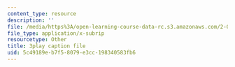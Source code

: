 ```yaml
---
content_type: resource
description: ''
file: /media/https%3A/open-learning-course-data-rc.s3.amazonaws.com/2-003sc-engineering-dynamics-fall-2011/5c49189eb7f58079e3cc198340583fb6_QYP-oC1kP_s.srt
file_type: application/x-subrip
resourcetype: Other
title: 3play caption file
uid: 5c49189e-b7f5-8079-e3cc-198340583fb6
---
```


